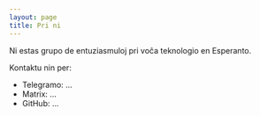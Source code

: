 ```yaml
---
layout: page
title: Pri ni
---
```


Ni estas grupo de entuziasmuloj pri voĉa teknologio en Esperanto. 

Kontaktu nin per:
- Telegramo: ...
- Matrix: ...
- GitHub: ...